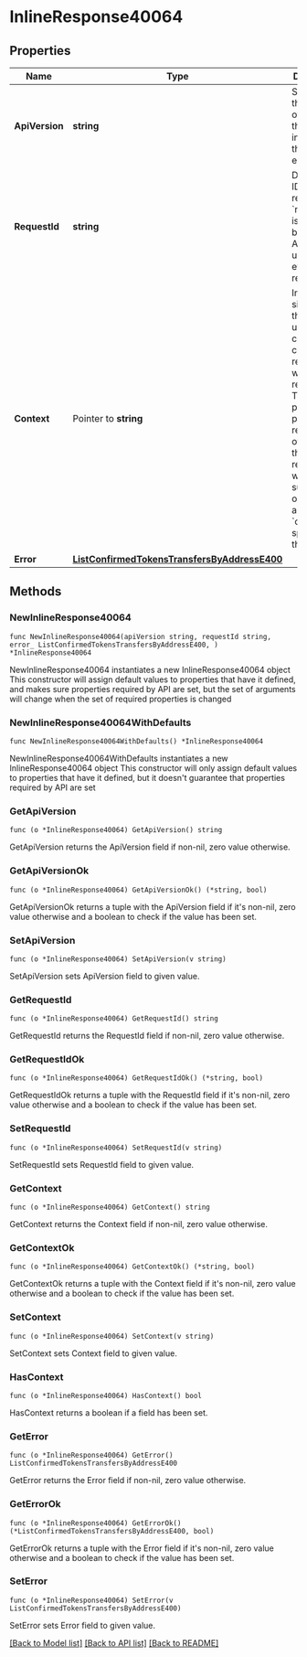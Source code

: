 # InlineResponse40064

## Properties

Name | Type | Description | Notes
------------ | ------------- | ------------- | -------------
**ApiVersion** | **string** | Specifies the version of the API that incorporates this endpoint. | 
**RequestId** | **string** | Defines the ID of the request. The &#x60;requestId&#x60; is generated by Crypto APIs and it&#39;s unique for every request. | 
**Context** | Pointer to **string** | In batch situations the user can use the context to correlate responses with requests. This property is present regardless of whether the response was successful or returned as an error. &#x60;context&#x60; is specified by the user. | [optional] 
**Error** | [**ListConfirmedTokensTransfersByAddressE400**](ListConfirmedTokensTransfersByAddressE400.md) |  | 

## Methods

### NewInlineResponse40064

`func NewInlineResponse40064(apiVersion string, requestId string, error_ ListConfirmedTokensTransfersByAddressE400, ) *InlineResponse40064`

NewInlineResponse40064 instantiates a new InlineResponse40064 object
This constructor will assign default values to properties that have it defined,
and makes sure properties required by API are set, but the set of arguments
will change when the set of required properties is changed

### NewInlineResponse40064WithDefaults

`func NewInlineResponse40064WithDefaults() *InlineResponse40064`

NewInlineResponse40064WithDefaults instantiates a new InlineResponse40064 object
This constructor will only assign default values to properties that have it defined,
but it doesn't guarantee that properties required by API are set

### GetApiVersion

`func (o *InlineResponse40064) GetApiVersion() string`

GetApiVersion returns the ApiVersion field if non-nil, zero value otherwise.

### GetApiVersionOk

`func (o *InlineResponse40064) GetApiVersionOk() (*string, bool)`

GetApiVersionOk returns a tuple with the ApiVersion field if it's non-nil, zero value otherwise
and a boolean to check if the value has been set.

### SetApiVersion

`func (o *InlineResponse40064) SetApiVersion(v string)`

SetApiVersion sets ApiVersion field to given value.


### GetRequestId

`func (o *InlineResponse40064) GetRequestId() string`

GetRequestId returns the RequestId field if non-nil, zero value otherwise.

### GetRequestIdOk

`func (o *InlineResponse40064) GetRequestIdOk() (*string, bool)`

GetRequestIdOk returns a tuple with the RequestId field if it's non-nil, zero value otherwise
and a boolean to check if the value has been set.

### SetRequestId

`func (o *InlineResponse40064) SetRequestId(v string)`

SetRequestId sets RequestId field to given value.


### GetContext

`func (o *InlineResponse40064) GetContext() string`

GetContext returns the Context field if non-nil, zero value otherwise.

### GetContextOk

`func (o *InlineResponse40064) GetContextOk() (*string, bool)`

GetContextOk returns a tuple with the Context field if it's non-nil, zero value otherwise
and a boolean to check if the value has been set.

### SetContext

`func (o *InlineResponse40064) SetContext(v string)`

SetContext sets Context field to given value.

### HasContext

`func (o *InlineResponse40064) HasContext() bool`

HasContext returns a boolean if a field has been set.

### GetError

`func (o *InlineResponse40064) GetError() ListConfirmedTokensTransfersByAddressE400`

GetError returns the Error field if non-nil, zero value otherwise.

### GetErrorOk

`func (o *InlineResponse40064) GetErrorOk() (*ListConfirmedTokensTransfersByAddressE400, bool)`

GetErrorOk returns a tuple with the Error field if it's non-nil, zero value otherwise
and a boolean to check if the value has been set.

### SetError

`func (o *InlineResponse40064) SetError(v ListConfirmedTokensTransfersByAddressE400)`

SetError sets Error field to given value.



[[Back to Model list]](../README.md#documentation-for-models) [[Back to API list]](../README.md#documentation-for-api-endpoints) [[Back to README]](../README.md)



